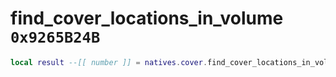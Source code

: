 # find_cover_locations_in_volume `0x9265B24B`

```lua
local result --[[ number ]] = natives.cover.find_cover_locations_in_volume(_unk0 --[[ number ]], _unk1 --[[ number ]], _unk2 --[[ number ]], _unk3 --[[ number ]], _unk4 --[[ number ]], _unk5 --[[ number ]])
```